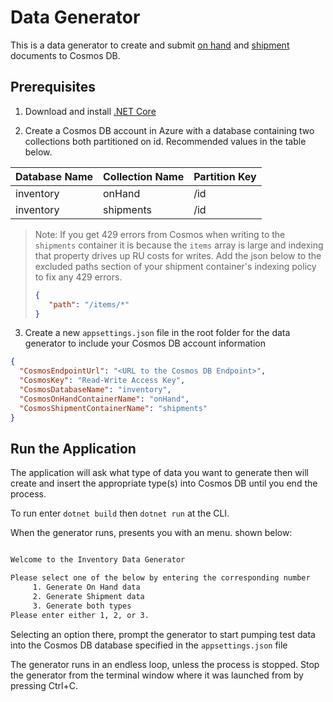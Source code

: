 # Data Generator

This is a data generator to create and submit [on hand](../assets/input-onhand-schema.json) and [shipment](../assets/input-shipment-schema.json) documents to Cosmos DB.

## Prerequisites

1. Download and install [.NET Core](https://dotnet.microsoft.com/download)

2. Create a Cosmos DB account in Azure with a database containing two collections both partitioned on id. Recommended values in the table below.

|Database Name  |Collection Name  |Partition Key  |
|---------------|-----------------|---------------|
|inventory      |onHand           |/id            |
|inventory      |shipments        |/id            |

> Note: If you get 429 errors from Cosmos when writing to the `shipments` container it is because the `items` array is large and indexing that property drives up RU costs for writes. Add the json below to the excluded paths section of your shipment container's indexing policy to fix any 429 errors.
>
>```json
>{
>    "path": "/items/*"
>}
>```

3. Create a new  `appsettings.json` file in the root folder for the data generator to include your Cosmos DB account information

```json
{
  "CosmosEndpointUrl": "<URL to the Cosmos DB Endpoint>",
  "CosmosKey": "Read-Write Access Key",
  "CosmosDatabaseName": "inventory",
  "CosmosOnHandContainerName": "onHand",
  "CosmosShipmentContainerName": "shipments"
}
```

## Run the Application

The application will ask what type of data you want to generate then will create and insert the appropriate type(s) into Cosmos DB until you end the process.

To run enter `dotnet build` then `dotnet run` at the CLI.

When the generator runs, presents you with an menu. shown below:

``` bash

Welcome to the Inventory Data Generator

Please select one of the below by entering the corresponding number
     1. Generate On Hand data
     2. Generate Shipment data
     3. Generate both types
Please enter either 1, 2, or 3.

```

Selecting an option there, prompt the generator to start pumping test data into the Cosmos DB database specified in the `appsettings.json` file

The generator runs in an endless loop, unless the process is stopped. Stop the generator from the terminal window where it was launched from by pressing Ctrl+C.

